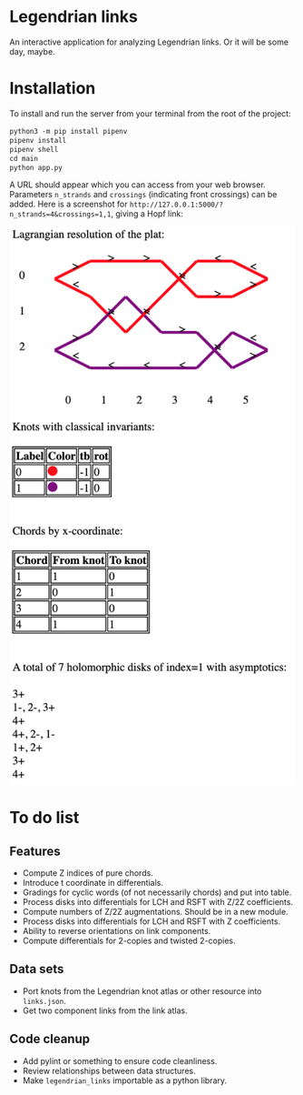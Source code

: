 # Legendrian links

An interactive application for analyzing Legendrian links. Or it will be some day, maybe.

# Installation

To install and run the server from your terminal from the root of the project:

```
python3 -m pip install pipenv
pipenv install
pipenv shell
cd main
python app.py
```

A URL should appear which you can access from your web browser. Parameters `n_strands` and `crossings` (indicating front crossings) can be added. Here is a screenshot for `http://127.0.0.1:5000/?n_strands=4&crossings=1,1`, giving a Hopf link:

![image info](./main/static/screenshot.png)

# To do list

## Features

- Compute Z indices of pure chords.
- Introduce t coordinate in differentials.
- Gradings for cyclic words (of not necessarily chords) and put into table.
- Process disks into differentials for LCH and RSFT with Z/2Z coefficients.
- Compute numbers of Z/2Z augmentations. Should be in a new module.
- Process disks into differentials for LCH and RSFT with Z coefficients.
- Ability to reverse orientations on link components.
- Compute differentials for 2-copies and twisted 2-copies.

## Data sets

- Port knots from the Legendrian knot atlas or other resource into `links.json`.
- Get two component links from the link atlas.

## Code cleanup

- Add pylint or something to ensure code cleanliness.
- Review relationships between data structures.
- Make `legendrian_links` importable as a python library.

